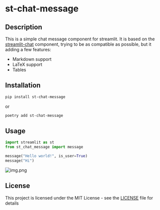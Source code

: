 # st-chat-message

## Description

This is a simple chat message component for streamlit. It is based on the [streamlit-chat](https://github.com/AI-Yash/st-chat) component, trying to be as compatible as possible, but it adding a few features:

- Markdown support
- LaTeX support
- Tables

## Installation

```bash
pip install st-chat-message
```

or

```bash
poetry add st-chat-message
```
## Usage

```python
import streamlit as st
from st_chat_message import message

message("Hello world!", is_user=True)
message("Hi")
```

![img.png](docs/img.png)

## License

This project is licensed under the MIT License - see the [LICENSE](LICENSE) file for details
